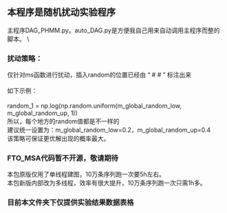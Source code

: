 ## 本程序是随机扰动实验程序
主程序DAG_PHMM.py。auto_DAG.py是方便我自己用来自动调用主程序而整的脚本。 \
### 扰动策略：
仅针对ms函数进行扰动，插入random的位置已经由 “ # # ” 标注出来 \
\
如下示例：\
\
random_1 = np.log(np.random.uniform(m_global_random_low, m_global_random_up, 1)) \
所以，每个地方的random值都是不一样的 \
建议统一设置为：m_global_random_low=0.2，m_global_random_up=0.4 \
该策略可保证更优解出现的概率最大。
### FTO_MSA代码暂不开源，敬请期待
本包原版仅用了单线程建图，10万条序列跑一次要5h左右。 \
本包新版内部改为多线程，效率有很大提升，10万条序列跑一次只需1h多。
### 目前本文件夹下仅提供实验结果数据表格
